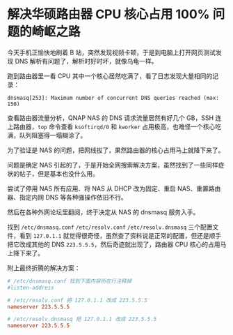 # 解决华硕路由器 CPU 核心占用 100% 问题的崎岖之路


今天手机正愉快地刷着 B 站，突然发现视频卡顿，于是到电脑上打开网页测试发现 DNS 解析有问题了，解析时好时坏，就像乌龟一样。

跑到路由器里一看 CPU 其中一个核心居然吃满了，看了日志发现大量相同的记录：

```log
dnsmasq[253]: Maximum number of concurrent DNS queries reached (max: 150)
```

查看路由器流量分析，QNAP NAS 的 DNS 请求流量居然有好几个 GB，SSH 连上路由器，`top` 命令查看 `ksoftirqd/0` 和 `kworker` 占用极高，也难怪一个核心吃满，队列阻塞得一塌糊涂了。

为了验证是 NAS 的问题，把网线拔了，果然路由器的核心占用马上就降下来了。

问题是确定 NAS 引起的了，于是开始全网搜索解决方案，虽然找到了一些同样症状的帖子，但是基本也没什么用。

尝试了停用 NAS 所有应用、将 NAS 从 DHCP 改为固定、重启 NAS、重置路由器、指定内网 DNS 等各种骚操作依旧不行。

然后在各种外网论坛里翻阅，终于决定从 NAS 的 dnsmasq 服务入手。

找到 `/etc/dnsmasq.conf` `/etc/resolv.conf` `/etc/resolv.dnsmasq` 三个配置文件，看到 `127.0.1.1` 就觉得很奇怪，虽然查了资料说是正常的配置，但还是顺手把它改成其他的 DNS `223.5.5.5`，然后奇迹就出现了，路由器 CPU 核心的占用马上降下来了。

附上最终折腾的解决方案：

```conf
# /etc/dnsmasq.conf 找到下面内容所在行注释掉
#listen-address

# /etc/resolv.conf 把 127.0.1.1 改成 223.5.5.5
nameserver 223.5.5.5

# /etc/resolv.dnsmasq 把 127.0.1.1 改成 223.5.5.5
nameserver 223.5.5.5
```

